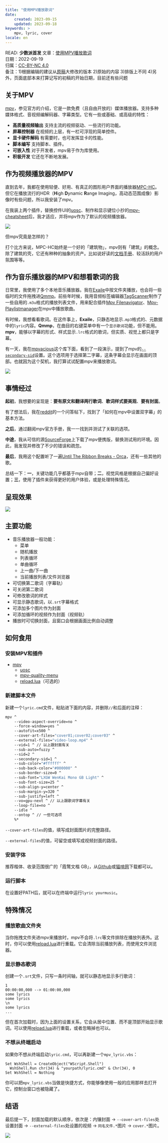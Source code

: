 ```yaml
---
title: "使用MPV播放歌词"
date:
	created: 2023-09-15
	updated: 2023-09-18
keywords: >
	mpv, lyric, cover
locale: en
---
```


READ: **少数派⾸发**
文章：[使用MPV播放歌词](https://sspai.com/post/82744)  
日期：2022-09-19  
归属：[CC-BY-NC 4.0](https://creativecommons.org/licenses/by-nc/4.0/deed.zh-hans)  
备注：1)根据编辑的建议从[原稿](../play-lyrics-with-mpv)大修改的版本 2)原始的内容 3)排版上不同 4)另外，页面底部本来打算记写的初稿的开始日期，目前还有些问题

## 关于MPV

[mpv](https://mpv.io/)，参见官方的介绍，它是一款免费（且自由开放的）媒体播放器。支持多种媒体格式、音视频编解码器、字幕类型。它有一些或基础、或高级的特性：

- **高质量视频输出** 支持主流的视频驱动、一些流行的功能。
- **屏幕控制器** 在视频的上层，有一栏可浮现的简单控件。
- **显卡硬件解码** 有需要时，也可发挥显卡的性能。
- **脚本编写** 支持脚本、插件。
- **可嵌入性** 对于开发者，mpv易于作为库使用。
- **积极开发** 它还在不断地发展。

<!-- more -->

## 作为视频播放器的MPV

直到去年，我都在使用轻便、好用、有真正的图形用户界面的播放器[MPC-HC](https://github.com/clsid2/mpc-hc)。但它在播放流行的HDR（**H**igh **D**ynamic **R**ange Imaging，高动态范围成像）影像时有些问题，所以我安装了mpv。

在我装上两个插件，替换控件UI的[uosc](https://github.com/tomasklaen/uosc)、制作和显示键位小抄的[mpv-cheatsheet](https://github.com/ento/mpv-cheatsheet)后，我才适应，并将mpv作为了默认的视频播放器。

![](uosc_mpv-cheatsheet.png)

但mpv究竟是怎样的？

打个比方来说，MPC-HC始终是一个好的「建筑物」，mpv则有「建筑」的概念。除了建筑的壳，它还有种种的抽象的资产。比如说好读的[文档手册](https://mpv.io/manual/master/)、较活跃的用户氛围等等。

## 作为音乐播放器的MPV和想看歌词的我

日常里，我使用了多个本地音乐播放器。我在[Exaile](https://exaile.org/)中按文件夹播放，也会将一些临时的文件拖拽进[Qmmp](https://qmmp.ylsoftware.com/)。前些年时候，我用音频标签编辑器[TagScanner](https://www.xdlab.ru/en/)制作了一些自用的`.m3u`格式的播放列表文件，用来配合插件[Mpv Filenavigator](https://github.com/jonniek/mpv-filenavigator)、[Mpv-Playlistmanager](https://github.com/jonniek/mpv-playlistmanager)在mpv中播放歌曲。

有时候，我想看看歌词。在这件事上，**Exaile**，只静态地显示`.mp3`格式的、元数据中的`lyric`内容。**Qmmp**，在曲目的右键菜单中有一个`显示歌词`功能，但不能用。**mpv**，能够以字幕的形式、样式显示`.lrc`格式的歌词，但实质、视觉上都只是字幕。

有一天，我在[mpvacious](https://github.com/Ajatt-Tools/mpvacious#secondary-subtitles)这个库下面，看到了一段演示，提到了mpv的[`--secondary-sid`](https://mpv.io/manual/master/#options-secondary-sid)设置。这个选项用于选择第二字幕，这条字幕会显示在画面的顶部。也就因为这个契机，我打算试试配置mpv来播放歌词。

![](mpvacious.png)

## 事情经过

**起初**，我想要的呈现是：**要有原文和翻译两行歌词**、**歌词样式要美观**、**要有封面**。

有了想法后，我在[reddit](https://www.reddit.com/r/mpv/comments/myvgne/how_can_i_configure_2_subtitles_at_the_same_time/)的一个问答帖下，找到了「如何在mpv中设置双字幕」的基本方法。

**之后**，通过翻阅mpv官方手册，我一一找到并测试了关联的选项。

**中途**，我从可信的源[SourceForge](https://sourceforge.net/projects/mpv-player-windows/files/)上下载了mpv便携版，替换测试用的环境。因此，我发现并修改了不少的错误和疏忽。

**最后**，我用这个配置听了一遍[Until The Ribbon Breaks - Orca](https://genius.com/Until-the-ribbon-breaks-orca-lyrics)，还有一些其他的歌。

总结一下：**一**，关键功能几乎都基于mpv自带；**二**，视觉风格是根据自己偏好设置；**三**，使用了插件来获得更好的用户体验，或是处理特殊情况。

## 呈现效果

![](mpv-lrc.gif)

## 主要功能

- 音乐播放器一般功能：
    - 菜单
    - 随机播放
    - 列表循环
    - 单曲循环
    - 上一曲/下一曲
    - 当前播放列表/文件浏览器
- 可切换第二歌词（字幕轨）
- 可关闭第二歌词
- 可修改歌词的样式
- 可显示静态歌词，以`.srt`字幕格式
- 可添加多个图片作为封面
- 可添加循环的视频作为封面（视频轨）
- 播放时可切换封面，且窗口会根据画面比例自动调整

## 如何食用

### 安装MPV和插件

- [mpv](https://mpv.io/installation/)
    - [uosc](https://github.com/tomasklaen/uosc)
    - [mpv-quality-menu](https://github.com/christoph-heinrich/mpv-quality-menu)
    - [reload.lua](https://github.com/sibwaf/mpv-scripts#reloadlua)（可选的）

### 新建脚本文件

新建一个`lyric.cmd`文件，粘贴进下面的内容，并删除`//`和后面的注释：

```sh
mpv ^
	--video-aspect-override=no ^
	--force-window=yes ^
	--autofit=x500 ^
	--cover-art-files="cover01;cover02;cover03" ^
	--external-files="video-loop.mp4" ^
	--vid=1 ^ // 以上跟封面有关
	--sub-auto=fuzzy ^
	--sid=2 ^
	--secondary-sid=1 ^
	--sub-color="#ffffff" ^
	--sub-back-color="#000000" ^
	--sub-border-size=0 ^
	--sub-font="LXGW WenKai Mono GB Light" ^
	--sub-font-size=25 ^
	--sub-align-y=center ^
	--sub-margin-y=320 ^
	--sub-justify=left ^
	--vo=gpu-next ^ // 以上跟歌词字幕有关
	--loop-file=no ^
	--idle ^ 
	--ontop ^ // 一些可选项
	%*
```

`--cover-art-files`的值，填写成封面图片的完整路径。

`--external-files`的值，可留空或填写成视频封面的路径。

### 安装字体

推荐楷体、收录范围很广的「霞鹜文楷 GB」，从[Github](https://github.com/lxgw/LxgwWenkaiGB)或[猫啃网](https://www.maoken.com/freefonts/16864.html)下载都可以。

### 运行脚本

在设置好PATH后，就可以在终端中运行`lyric yourmusic`。

## 特殊情况

### 播放歌曲文件夹

当你拖拽文件夹进mpv来播放时，mpv不会将`.lrc`等文件排除在播放列表外。这时，你可以使用[reload.lua](https://github.com/sibwaf/mpv-scripts#reloadlua)进行重载。它会清除当前播放列表，而使用文件浏览器。

### 显示静态歌词

创建一个`.srt`文件，只写一条时间轴，就可以静态地显示多行歌词：

```
1
00:00:00,000 --> 01:00:00,000
some lyrics
some lyrics
\n
some lyrics
...
```

但在首次加载时，因为上面的设置关系，它会从居中位置、而不是顶部开始显示歌词。可以使用[reload.lua](https://github.com/sibwaf/mpv-scripts#reloadlua)进行重载，或者忽略掉也可以。

### 不想从终端启动

如果你不想从终端启动`lyric.cmd`，可以再新建一个`mpv_lyric.vbs`：

```
Set WshShell = CreateObject("WScript.Shell")
  WshShell.Run chr(34) & "yourpath/lyric.cmd" & Chr(34), 0
Set WshShell = Nothing
```

你可以把`mpv_lyric.vbs`当做是快捷方式，你能够像使用一般的应用那样去打开它，控制台窗口也被隐藏了。

## 结语

最后提一下，封面加载的默认顺序，依次是：内镶封面 → `--cover-art-files`处设置封面 → `--external-files`处设置的视频 → `同名文件.*`图片 → `cover.*`图片。

![](mpv-lrc.jpg)